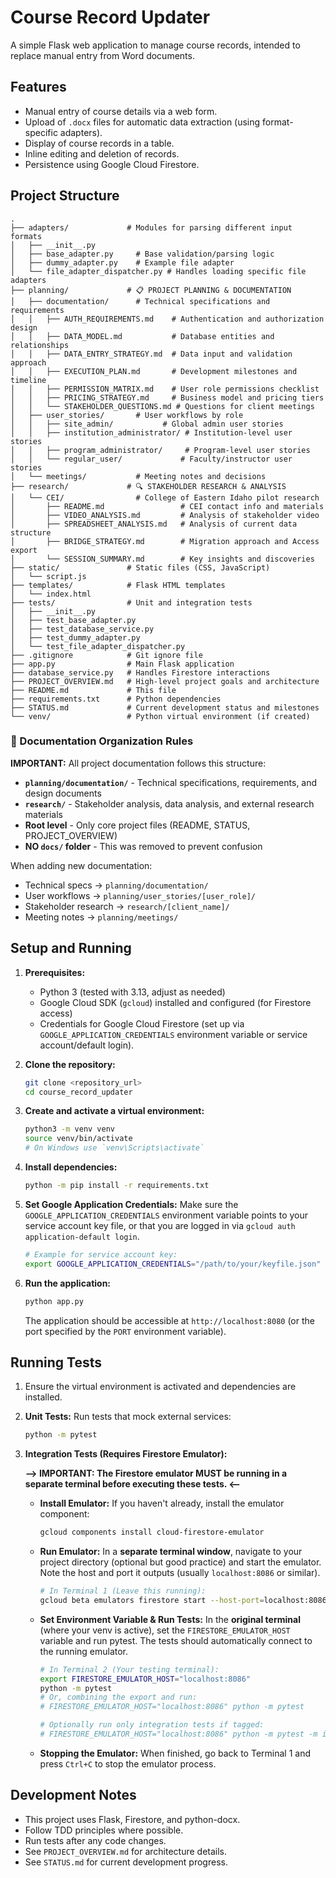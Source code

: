 # Course Record Updater

A simple Flask web application to manage course records, intended to replace manual entry from Word documents.

## Features

*   Manual entry of course details via a web form.
*   Upload of `.docx` files for automatic data extraction (using format-specific adapters).
*   Display of course records in a table.
*   Inline editing and deletion of records.
*   Persistence using Google Cloud Firestore.

## Project Structure

```
.
├── adapters/             # Modules for parsing different input formats
│   ├── __init__.py
│   ├── base_adapter.py     # Base validation/parsing logic
│   ├── dummy_adapter.py    # Example file adapter
│   └── file_adapter_dispatcher.py # Handles loading specific file adapters
├── planning/             # 📋 PROJECT PLANNING & DOCUMENTATION
│   ├── documentation/      # Technical specifications and requirements
│   │   ├── AUTH_REQUIREMENTS.md    # Authentication and authorization design
│   │   ├── DATA_MODEL.md           # Database entities and relationships  
│   │   ├── DATA_ENTRY_STRATEGY.md  # Data input and validation approach
│   │   ├── EXECUTION_PLAN.md       # Development milestones and timeline
│   │   ├── PERMISSION_MATRIX.md    # User role permissions checklist
│   │   ├── PRICING_STRATEGY.md     # Business model and pricing tiers
│   │   └── STAKEHOLDER_QUESTIONS.md # Questions for client meetings
│   ├── user_stories/       # User workflows by role
│   │   ├── site_admin/           # Global admin user stories
│   │   ├── institution_administrator/ # Institution-level user stories
│   │   ├── program_administrator/     # Program-level user stories
│   │   └── regular_user/             # Faculty/instructor user stories
│   └── meetings/           # Meeting notes and decisions
├── research/             # 🔍 STAKEHOLDER RESEARCH & ANALYSIS
│   └── CEI/                # College of Eastern Idaho pilot research
│       ├── README.md                 # CEI contact info and materials
│       ├── VIDEO_ANALYSIS.md         # Analysis of stakeholder video
│       ├── SPREADSHEET_ANALYSIS.md   # Analysis of current data structure
│       ├── BRIDGE_STRATEGY.md        # Migration approach and Access export
│       └── SESSION_SUMMARY.md        # Key insights and discoveries
├── static/               # Static files (CSS, JavaScript)
│   └── script.js
├── templates/            # Flask HTML templates
│   └── index.html
├── tests/                # Unit and integration tests
│   ├── __init__.py
│   ├── test_base_adapter.py
│   ├── test_database_service.py
│   ├── test_dummy_adapter.py
│   └── test_file_adapter_dispatcher.py
├── .gitignore            # Git ignore file
├── app.py                # Main Flask application
├── database_service.py   # Handles Firestore interactions
├── PROJECT_OVERVIEW.md   # High-level project goals and architecture
├── README.md             # This file
├── requirements.txt      # Python dependencies
├── STATUS.md             # Current development status and milestones
└── venv/                 # Python virtual environment (if created)
```

### 📁 Documentation Organization Rules

**IMPORTANT:** All project documentation follows this structure:

- **`planning/documentation/`** - Technical specifications, requirements, and design documents
- **`research/`** - Stakeholder analysis, data analysis, and external research materials
- **Root level** - Only core project files (README, STATUS, PROJECT_OVERVIEW)
- **NO `docs/` folder** - This was removed to prevent confusion

When adding new documentation:
- Technical specs → `planning/documentation/`
- User workflows → `planning/user_stories/[user_role]/`
- Stakeholder research → `research/[client_name]/`
- Meeting notes → `planning/meetings/`

## Setup and Running

1.  **Prerequisites:**
    *   Python 3 (tested with 3.13, adjust as needed)
    *   Google Cloud SDK (`gcloud`) installed and configured (for Firestore access)
    *   Credentials for Google Cloud Firestore (set up via `GOOGLE_APPLICATION_CREDENTIALS` environment variable or service account/default login).

2.  **Clone the repository:**
    ```bash
    git clone <repository_url>
    cd course_record_updater
    ```

3.  **Create and activate a virtual environment:**
    ```bash
    python3 -m venv venv
    source venv/bin/activate 
    # On Windows use `venv\Scripts\activate`
    ```

4.  **Install dependencies:**
    ```bash
    python -m pip install -r requirements.txt
    ```

5.  **Set Google Application Credentials:**
    Make sure the `GOOGLE_APPLICATION_CREDENTIALS` environment variable points to your service account key file, or that you are logged in via `gcloud auth application-default login`.
    ```bash
    # Example for service account key:
    export GOOGLE_APPLICATION_CREDENTIALS="/path/to/your/keyfile.json"
    ```

6.  **Run the application:**
    ```bash
    python app.py
    ```
    The application should be accessible at `http://localhost:8080` (or the port specified by the `PORT` environment variable).

## Running Tests

1.  Ensure the virtual environment is activated and dependencies are installed.
2.  **Unit Tests:** Run tests that mock external services:
    ```bash
    python -m pytest
    ```
3.  **Integration Tests (Requires Firestore Emulator):**

    **--> IMPORTANT: The Firestore emulator MUST be running in a separate terminal before executing these tests. <--**

    *   **Install Emulator:** If you haven't already, install the emulator component:
        ```bash
        gcloud components install cloud-firestore-emulator
        ```
    *   **Run Emulator:** In a **separate terminal window**, navigate to your project directory (optional but good practice) and start the emulator. Note the host and port it outputs (usually `localhost:8086` or similar).
        ```bash
        # In Terminal 1 (Leave this running):
        gcloud beta emulators firestore start --host-port=localhost:8086 
        ```
    *   **Set Environment Variable & Run Tests:** In the **original terminal** (where your venv is active), set the `FIRESTORE_EMULATOR_HOST` variable and run pytest. The tests should automatically connect to the running emulator.
        ```bash
        # In Terminal 2 (Your testing terminal):
        export FIRESTORE_EMULATOR_HOST="localhost:8086"
        python -m pytest 
        # Or, combining the export and run:
        # FIRESTORE_EMULATOR_HOST="localhost:8086" python -m pytest
        
        # Optionally run only integration tests if tagged:
        # FIRESTORE_EMULATOR_HOST="localhost:8086" python -m pytest -m integration
        ```
    *   **Stopping the Emulator:** When finished, go back to Terminal 1 and press `Ctrl+C` to stop the emulator process.

## Development Notes

*   This project uses Flask, Firestore, and python-docx.
*   Follow TDD principles where possible.
*   Run tests after any code changes.
*   See `PROJECT_OVERVIEW.md` for architecture details.
*   See `STATUS.md` for current development progress. 
